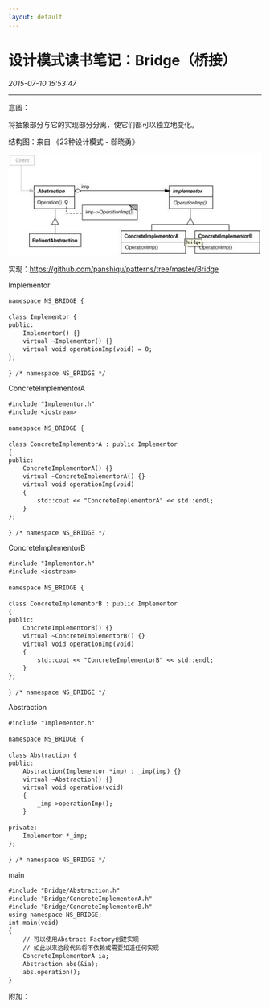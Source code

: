 ```yaml
---
layout: default
---
```


# 设计模式读书笔记：Bridge（桥接）
_2015-07-10 15:53:47_

* * *

意图：

将抽象部分与它的实现部分分离，使它们都可以独立地变化。

结构图：来自 《23种设计模式 - 郗晓勇》

![](./img/026_1.jpeg)

实现：https://github.com/panshiqu/patterns/tree/master/Bridge

Implementor

```
namespace NS_BRIDGE {

class Implementor {
public:
	Implementor() {}
	virtual ~Implementor() {}
	virtual void operationImp(void) = 0;
};

} /* namespace NS_BRIDGE */
```

ConcreteImplementorA

```
#include "Implementor.h"
#include <iostream>

namespace NS_BRIDGE {

class ConcreteImplementorA : public Implementor
{
public:
	ConcreteImplementorA() {}
	virtual ~ConcreteImplementorA() {}
	virtual void operationImp(void)
	{
		std::cout << "ConcreteImplementorA" << std::endl;
	}
};

} /* namespace NS_BRIDGE */
```

ConcreteImplementorB

```
#include "Implementor.h"
#include <iostream>

namespace NS_BRIDGE {

class ConcreteImplementorB : public Implementor
{
public:
	ConcreteImplementorB() {}
	virtual ~ConcreteImplementorB() {}
	virtual void operationImp(void)
	{
		std::cout << "ConcreteImplementorB" << std::endl;
	}
};

} /* namespace NS_BRIDGE */
```

Abstraction

```
#include "Implementor.h"

namespace NS_BRIDGE {

class Abstraction {
public:
	Abstraction(Implementor *imp) : _imp(imp) {}
	virtual ~Abstraction() {}
	virtual void operation(void)
	{
		_imp->operationImp();
	}

private:
	Implementor *_imp;
};

} /* namespace NS_BRIDGE */
```

main

```
#include "Bridge/Abstraction.h"
#include "Bridge/ConcreteImplementorA.h"
#include "Bridge/ConcreteImplementorB.h"
using namespace NS_BRIDGE;
int main(void)
{
	// 可以使用Abstract Factory创建实现
	// 如此以来这段代码将不依赖或需要知道任何实现
	ConcreteImplementorA ia;
	Abstraction abs(&ia);
	abs.operation();
}
```

附加：
